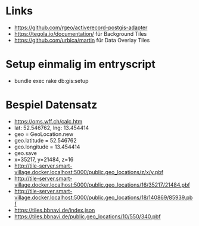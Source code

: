 # Links

- https://github.com/rgeo/activerecord-postgis-adapter
- https://tegola.io/documentation/ für Background Tiles
- https://github.com/urbica/martin für Data Overlay Tiles


# Setup einmalig im entryscript

- bundle exec rake db:gis:setup


# Bespiel Datensatz

- https://oms.wff.ch/calc.htm
- lat: 52.546762, lng: 13.454414
- geo = GeoLocation.new
- geo.latitude = 52.546762
- geo.longitude = 13.454414
- geo.save
- x=35217, y=21484, z=16
- http://tile-server.smart-village.docker.localhost:5000/public.geo_locations/z/x/y.pbf
- http://tile-server.smart-village.docker.localhost:5000/public.geo_locations/16/35217/21484.pbf
- http://tile-server.smart-village.docker.localhost:5000/public.geo_locations/18/140869/85939.pbf
- https://tiles.bbnavi.de/index.json
- https://tiles.bbnavi.de/public.geo_locations/10/550/340.pbf
